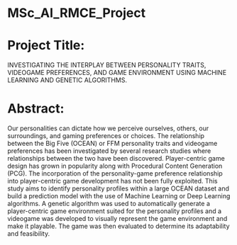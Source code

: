 # MSc_AI_RMCE_Project

# Project Title: 
INVESTIGATING THE INTERPLAY BETWEEN PERSONALITY TRAITS, VIDEOGAME PREFERENCES, AND GAME ENVIRONMENT USING MACHINE LEARNING AND GENETIC ALGORITHMS.

# Abstract: 
Our personalities can dictate how we perceive ourselves, others, our surroundings, and gaming preferences or choices. The relationship between the Big Five (OCEAN) or FFM personality traits and videogame preferences has been investigated by several research studies where relationships between the two have been discovered. Player-centric game design has grown in popularity along with Procedural Content Generation (PCG). The incorporation of the personality-game preference relationship into player-centric game development has not been fully exploited. This study aims to identify personality profiles within a large OCEAN dataset and build a prediction model with the use of Machine Learning or Deep Learning algorithms. A genetic algorithm was used to automatically generate a player-centric game environment suited for the personality profiles and a videogame was developed to visually represent the game environment and make it playable. The game was then evaluated to determine its adaptability and feasibility.
  
